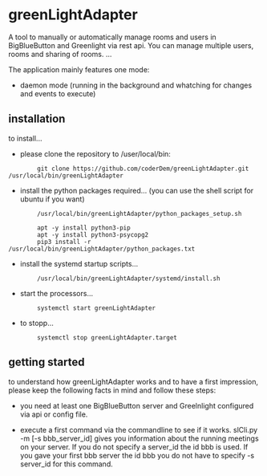 # greenLightAdapter

A tool to manually or automatically manage rooms and users in BigBlueButton and Greenlight via rest api.
You can manage multiple users, rooms and sharing of rooms.
...

The application mainly features one mode:

* daemon mode (running in the background and whatching for changes and events to execute)

## installation

to install...
*  please clone the repository to /user/local/bin:

```
        git clone https://github.com/coderDem/greenLightAdapter.git /usr/local/bin/greenLightAdapter
```

* install the python packages required... (you can use the shell script for ubuntu if you want)

```
        /usr/local/bin/greenLightAdapter/python_packages_setup.sh
```

```
        apt -y install python3-pip
        apt -y install python3-psycopg2
        pip3 install -r /usr/local/bin/greenLightAdapter/python_packages.txt
```

* install the systemd startup scripts...

```
        /usr/local/bin/greenLightAdapter/systemd/install.sh
```

* start the processors...

```
        systemctl start greenLightAdapter
```

* to stopp...

```
        systemctl stop greenLightAdapter.target
```

## getting started
to understand how greenLightAdapter works and to have a first impression, please keep the following facts in mind and follow these steps:

* you need at least one BigBlueButton server and Greelnlight configured via api or config file.

* execute a first command via the commandline to see if it works. slCli.py -m [-s bbb_server_id] gives you information about the running meetings on your server. If you do not specify a server_id the id bbb is used. If you gave your first bbb server the id bbb you do not have to specify -s server_id for this command.

